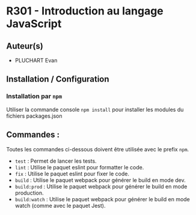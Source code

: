 # R301 - Introduction au langage JavaScript

## Auteur(s)
- PLUCHART Evan

## Installation / Configuration

### Installation par `npm`

Utiliser la commande console `npm install` pour installer les modules du fichiers packages.json

## Commandes :

Toutes les commandes ci-dessous doivent être utilisée avec le prefix `npm`.

- `test` : Permet de lancer les tests.
- `lint` : Utilise le paquet eslint pour formatter le code.
- `fix` : Utilise le paquet eslint pour fixer le code.
- `build` : Utilise le paquet webpack pour générer le build en mode dev.
- `build:prod` : Utilise le paquet webpack pour générer le build en mode production.
- `build:watch` : Utilise le paquet webpack pour générer le build en mode watch (comme avec le paquet Jest).
